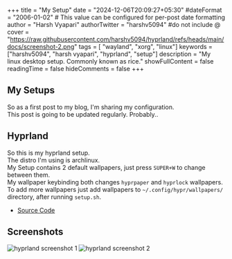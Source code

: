 +++
title = "My Setup"
date = "2024-12-06T20:09:27+05:30"
#dateFormat = "2006-01-02" # This value can be configured for per-post date formatting
author = "Harsh Vyapari"
authorTwitter = "harshv5094" #do not include @
cover = "https://raw.githubusercontent.com/harshv5094/hyprland/refs/heads/main/docs/screenshot-2.png"
tags = [ "wayland", "xorg", "linux"]
keywords = ["harshv5094", "harsh vyapari", "hyprland", "setup"]
description = "My linux desktop setup. Commonly known as rice."
showFullContent = false
readingTime = false
hideComments = false
+++

## My Setups

So as a first post to my blog, I'm sharing my configuration.\
This post is going to be updated regularly. Probably..

## Hyprland

So this is my hyprland setup.\
The distro I'm using is archlinux.\
My Setup contains 2 default wallpapers, just press `SUPER+W` to change between them.\
My wallpaper keybinding both changes `hyprpaper` and `hyprlock` wallpapers.\
To add more wallpapers just add wallpapers to `~/.config/hypr/wallpapers/` directory, after running `setup.sh`.

- [Source Code](https://github.com/harshv5094/hyprland)

## Screenshots

![hyprland screenshot 1](https://raw.githubusercontent.com/harshv5094/hyprland/refs/heads/main/docs/screenshot-1.png)
![hyprland screenshot 2](https://raw.githubusercontent.com/harshv5094/hyprland/refs/heads/main/docs/screenshot-2.png)
